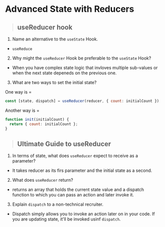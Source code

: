 # **Advanced State with Reducers**

> ## useReducer hook

1. Name an alternative to the `useState` Hook.

- `useReduce`

2. Why might the `useReducer` Hook be preferable to the `useState` Hook?

- When you have complex state logic that invloves multiple sub-values or when the next state depeneds on the previous one.

3. What are two ways to set the initial state?

One way is =

```javascript
const [state, dispatch] = useReducer(reducer, { count: initialCount });
```

Another way is =

```javascript
function init(initialCount) {
  return { count: initialCount };
}
```

> ## Ultimate Guide to useReducer

1. In terms of state, what does `useReducer` expect to receive as a parameter?

- It takes reducer as its firs parameter and the initial state as a second.

2. What does `useReducer` return?

- returns an array that holds the current state value and a dispatch function to which you can pass an action and later invoke it.

3. Explain `dispatch` to a non-technical recruiter.

- Dispatch simply allows you to invoke an action later on in your code. If you are updating state, it'll be invoked usinf `dispatch`.
